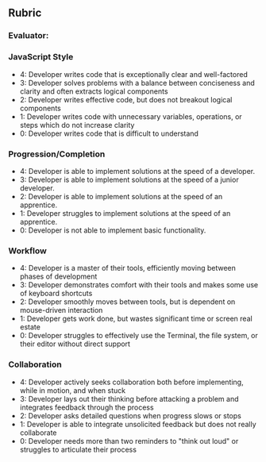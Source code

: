 ## Rubric
### Evaluator: 

### JavaScript Style

- 4: Developer writes code that is exceptionally clear and well-factored
- 3: Developer solves problems with a balance between conciseness and clarity and often extracts logical components
- 2: Developer writes effective code, but does not breakout logical components
- 1: Developer writes code with unnecessary variables, operations, or steps which do not increase clarity
- 0: Developer writes code that is difficult to understand

### Progression/Completion

- 4: Developer is able to implement solutions at the speed of a developer.
- 3: Developer is able to implement solutions at the speed of a junior developer.
- 2: Developer is able to implement solutions at the speed of an apprentice.
- 1: Developer struggles to implement solutions at the speed of an apprentice.
- 0: Developer is not able to implement basic functionality.

### Workflow

- 4: Developer is a master of their tools, efficiently moving between phases of development
- 3: Developer demonstrates comfort with their tools and makes some use of keyboard shortcuts
- 2: Developer smoothly moves between tools, but is dependent on mouse-driven interaction
- 1: Developer gets work done, but wastes significant time or screen real estate
- 0: Developer struggles to effectively use the Terminal, the file system, or their editor without direct support

### Collaboration

- 4: Developer actively seeks collaboration both before implementing, while in motion, and when stuck
- 3: Developer lays out their thinking before attacking a problem and integrates feedback through the process
- 2: Developer asks detailed questions when progress slows or stops
- 1: Developer is able to integrate unsolicited feedback but does not really collaborate
- 0: Developer needs more than two reminders to "think out loud" or struggles to articulate their process